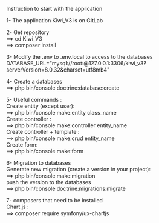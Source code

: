 Instruction to start with the application  

1- The application Kiwi_V3 is on GitLab   

2- Get repository  
==> cd Kiwi_V3  
==> composer install  

3- Modify the .env to .env.local to access to the databases  
DATABASE_URL="mysql://root:@127.0.0.1:3306/kiwi_v3?serverVersion=8.0.32&charset=utf8mb4"  


4- Create a databases  
==> php bin/console doctrine:database:create  

5- Useful commands :  
Create entity (except user):  
==> php bin/console make:entity class_name  
Create controller :   
==> php bin/console make:controller entity_name  
Create controller + template :  
==> php bin/console make:crud entity_name  
Create form:  
==> php bin/console make:form  

6- Migration to databases  
Generate new migration (create a version in your project):  
==> php bin/console make:migration  
push the version to the databases  
==> php bin/console doctrine:migrations:migrate  

7- composers that need to be installed   
Chart.js :  
 ==> composer require symfony/ux-chartjs  
